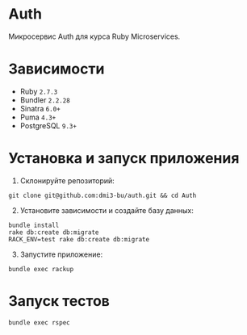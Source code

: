 # Auth

Микросервис Auth для курса Ruby Microservices.

# Зависимости

- Ruby `2.7.3`
- Bundler `2.2.28`
- Sinatra `6.0+`
- Puma `4.3+`
- PostgreSQL `9.3+`

# Установка и запуск приложения

1. Склонируйте репозиторий:

```
git clone git@github.com:dmi3-bu/auth.git && cd Auth
```

2. Установите зависимости и создайте базу данных:

```
bundle install
rake db:create db:migrate
RACK_ENV=test rake db:create db:migrate
```

3. Запустите приложение:

```
bundle exec rackup
```

# Запуск тестов

```
bundle exec rspec
```
